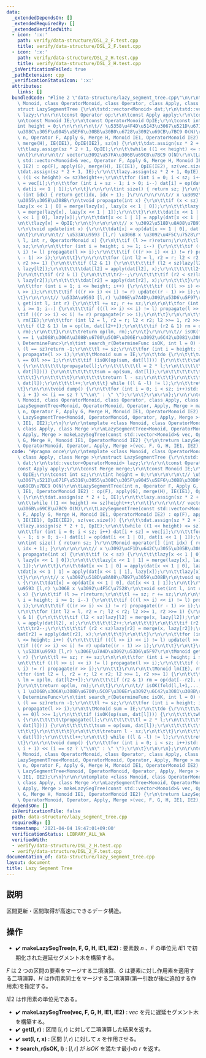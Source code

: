 ```yaml
---
data:
  _extendedDependsOn: []
  _extendedRequiredBy: []
  _extendedVerifiedWith:
  - icon: ':x:'
    path: verify/data-structure/DSL_2_F.test.cpp
    title: verify/data-structure/DSL_2_F.test.cpp
  - icon: ':x:'
    path: verify/data-structure/DSL_2_H.test.cpp
    title: verify/data-structure/DSL_2_H.test.cpp
  _isVerificationFailed: true
  _pathExtension: cpp
  _verificationStatusIcon: ':x:'
  attributes:
    links: []
  bundledCode: "#line 2 \"data-structure/lazy_segment_tree.cpp\"\n\r\ntemplate <class\
    \ Monoid, class OperatorMonoid, class Operator, class Apply, class Merge >\r\n\
    struct LazySegmentTree {\r\n\tstd::vector<Monoid> dat;\r\n\tstd::vector<OperatorMonoid>\
    \ lazy;\r\n\r\n\tconst Operator op;\r\n\tconst Apply apply;\r\n\tconst Merge merge;\r\
    \n\tconst Monoid IE;\r\n\tconst OperatorMonoid OpIE;\r\n\tconst int sz;\r\n\t\
    int height = 0;\r\n\r\n\r\n\t// \u5358\u4F4D\u5143\u3067\u521D\u671F\u5316\u3055\
    \u308C\u305F\u9045\u5EF6\u30BB\u30B0\u6728\u3092\u69CB\u7BC9 O(N)\r\n\tLazySegmentTree(int\
    \ n, Operator F, Apply G, Merge H, Monoid IE1, OperatorMonoid IE2) : op(F), apply(G),\
    \ merge(H), IE(IE1), OpIE(IE2), sz(n) {\r\n\t\tdat.assign(sz * 2 + 1, IE);\r\n\
    \t\tlazy.assign(sz * 2 + 1, OpIE);\r\n\t\twhile ((1 << height) <= sz)height++;\r\
    \n\t}\r\n\r\n\t// vector\u3092\u57FA\u306B\u69CB\u7BC9 O(N)\r\n\tLazySegmentTree(const\
    \ std::vector<Monoid>& vec, Operator F, Apply G, Merge H, Monoid IE1, OperatorMonoid\
    \ IE2) : op(F), apply(G), merge(H), IE(IE1), OpIE(IE2), sz(vec.size()) {\r\n\t\
    \tdat.assign(sz * 2 + 1, IE);\r\n\t\tlazy.assign(sz * 2 + 1, OpIE);\r\n\t\twhile\
    \ ((1 << height) <= sz)height++;\r\n\t\tfor (int i = 0; i < sz; i++) dat[i + sz]\
    \ = vec[i];\r\n\t\tfor (int i = sz - 1; i > 0; i--) dat[i] = op(dat[i << 1 | 0],\
    \ dat[i << 1 | 1]);\r\n\t}\r\n\r\n\tint size() { return sz; }\r\n\tMonoid operator[]\
    \ (int idx) { return get(idx, idx + 1); }\r\n\r\n\r\n\t// x \u3092\u4F1D\u642C\
    \u3055\u305B\u308B\r\n\tvoid propagate(int x) {\r\n\t\tif (x < sz) {\r\n\t\t\t\
    lazy[x << 1 | 0] = merge(lazy[x], lazy[x << 1 | 0]);\r\n\t\t\tlazy[x << 1 | 1]\
    \ = merge(lazy[x], lazy[x << 1 | 1]);\r\n\t\t}\r\n\t\tdat[x << 1 | 0] = apply(dat[x\
    \ << 1 | 0], lazy[x]);\r\n\t\tdat[x << 1 | 1] = apply(dat[x << 1 | 1], lazy[x]);\r\
    \n\t\tlazy[x] = OpIE;\r\n\t}\r\n\r\n\t// x \u3092\u518D\u8A08\u7B97\u3059\u308B\
    \r\n\tvoid update(int x) {\r\n\t\tdat[x] = op(dat[x << 1 | 0], dat[x << 1 | 1]);\r\
    \n\t}\r\n\r\n\t// \u533A\u9593 [l,r) \u306B x \u3092\u4F5C\u7528\r\n\tvoid set(int\
    \ l, int r, OperatorMonoid x) {\r\n\t\tif (l >= r)return;\r\n\t\tl += sz; r +=\
    \ sz;\r\n\r\n\t\tfor (int i = height; i >= 1; i--) {\r\n\t\t\tif (((l >> i) <<\
    \ i) != l) propagate(l >> i);\r\n\t\t\tif (((r >> i) << i) != r) propagate((r\
    \ - 1) >> i);\r\n\t\t}\r\n\r\n\t\tfor (int l2 = l, r2 = r; l2 < r2; l2 >>= 1,\
    \ r2 >>= 1) {\r\n\t\t\tif (l2 & 1) {\r\n\t\t\t\tif (l2 < sz)lazy[l2] = merge(x,\
    \ lazy[l2]);\r\n\t\t\t\tdat[l2] = apply(dat[l2], x);\r\n\t\t\t\tl2++;\r\n\t\t\t\
    }\r\n\t\t\tif (r2 & 1) {\r\n\t\t\t\tr2--;\r\n\t\t\t\tif (r2 < sz)lazy[r2] = merge(x,\
    \ lazy[r2]);\r\n\t\t\t\tdat[r2] = apply(dat[r2], x);\r\n\t\t\t}\r\n\t\t}\r\n\r\
    \n\t\tfor (int i = 1; i <= height; i++) {\r\n\t\t\tif (((l >> i) << i) != l) update(l\
    \ >> i);\r\n\t\t\tif (((r >> i) << i) != r) update((r - 1) >> i);\r\n\t\t}\r\n\
    \t}\r\n\r\n\t// \u533A\u9593 [l,r) \u306E\u7A4D\u3092\u53D6\u5F97\r\n\tMonoid\
    \ get(int l, int r) {\r\n\t\tl += sz; r += sz;\r\n\r\n\t\tfor (int i = height;\
    \ i >= 1; i--) {\r\n\t\t\tif (((l >> i) << i) != l) propagate(l >> i);\r\n\t\t\
    \tif (((r >> i) << i) != r) propagate(r >> i);\r\n\t\t}\r\n\r\n\t\tMonoid lm(IE),\
    \ rm(IE);\r\n\t\tfor (int l2 = l, r2 = r; l2 < r2; l2 >>= 1, r2 >>= 1) {\r\n\t\
    \t\tif (l2 & 1) lm = op(lm, dat[l2++]);\r\n\t\t\tif (r2 & 1) rm = op(dat[--r2],\
    \ rm);\r\n\t\t}\r\n\t\treturn op(lm, rm);\r\n\t}\r\n\r\n\t// isOK(fold(l,l+1,...,r-1,r))\
    \ == 1 \u3068\u306A\u308B\u6700\u5C0F\u306Er\u3092\u6C42\u3081\u308B\r\n\ttemplate<class\
    \ DetermineFunc>\r\n\tint search_r(DetermineFunc isOK, int l = 0) {\r\n\t\tif\
    \ (l == sz)return -1;\r\n\t\tl += sz;\r\n\t\tfor (int i = height; i >= 1; i--)\
    \ propagate(l >> i);\r\n\t\tMonoid sum = IE;\r\n\t\tdo {\r\n\t\t\twhile (l % 2\
    \ == 0)l >>= 1;\r\n\t\t\tif (isOK(op(sum, dat[l]))) {\r\n\t\t\t\twhile (l < sz)\
    \ {\r\n\t\t\t\t\tpropagate(l);\r\n\t\t\t\t\tl = 2 * l;\r\n\t\t\t\t\tif (!isOK(op(sum,\
    \ dat[l]))) {\r\n\t\t\t\t\t\tsum = op(sum, dat[l]);\r\n\t\t\t\t\t\tl++;\r\n\t\t\
    \t\t\t}\r\n\t\t\t\t}\r\n\t\t\t\treturn l - sz;\r\n\t\t\t}\r\n\t\t\tsum = op(sum,\
    \ dat[l]);\r\n\t\t\tl++;\r\n\t\t} while ((l & -l) != l);\r\n\t\treturn -1;\r\n\
    \t}\r\n\r\n\tvoid dump() {\r\n\t\tfor (int i = 0; i < sz; i++)std::cout << get(i,\
    \ i + 1) << (i == sz ? \"\\n\" : \" \");\r\n\t}\r\n\r\n};\r\n\r\ntemplate <class\
    \ Monoid, class OperatorMonoid, class Operator, class Apply, class Merge >\r\n\
    LazySegmentTree<Monoid, OperatorMonoid, Operator, Apply, Merge > makeLazySegTree(int\
    \ n, Operator F, Apply G, Merge H, Monoid IE1, OperatorMonoid IE2) {\r\n\treturn\
    \ LazySegmentTree<Monoid, OperatorMonoid, Operator, Apply, Merge >(n, F, G, H,\
    \ IE1, IE2);\r\n}\r\n\r\ntemplate <class Monoid, class OperatorMonoid, class Operator,\
    \ class Apply, class Merge >\r\nLazySegmentTree<Monoid, OperatorMonoid, Operator,\
    \ Apply, Merge > makeLazySegTree(const std::vector<Monoid>& vec, Operator F, Apply\
    \ G, Merge H, Monoid IE1, OperatorMonoid IE2) {\r\n\treturn LazySegmentTree<Monoid,\
    \ OperatorMonoid, Operator, Apply, Merge >(vec, F, G, H, IE1, IE2);\r\n}\r\n"
  code: "#pragma once\r\n\r\ntemplate <class Monoid, class OperatorMonoid, class Operator,\
    \ class Apply, class Merge >\r\nstruct LazySegmentTree {\r\n\tstd::vector<Monoid>\
    \ dat;\r\n\tstd::vector<OperatorMonoid> lazy;\r\n\r\n\tconst Operator op;\r\n\t\
    const Apply apply;\r\n\tconst Merge merge;\r\n\tconst Monoid IE;\r\n\tconst OperatorMonoid\
    \ OpIE;\r\n\tconst int sz;\r\n\tint height = 0;\r\n\r\n\r\n\t// \u5358\u4F4D\u5143\
    \u3067\u521D\u671F\u5316\u3055\u308C\u305F\u9045\u5EF6\u30BB\u30B0\u6728\u3092\
    \u69CB\u7BC9 O(N)\r\n\tLazySegmentTree(int n, Operator F, Apply G, Merge H, Monoid\
    \ IE1, OperatorMonoid IE2) : op(F), apply(G), merge(H), IE(IE1), OpIE(IE2), sz(n)\
    \ {\r\n\t\tdat.assign(sz * 2 + 1, IE);\r\n\t\tlazy.assign(sz * 2 + 1, OpIE);\r\
    \n\t\twhile ((1 << height) <= sz)height++;\r\n\t}\r\n\r\n\t// vector\u3092\u57FA\
    \u306B\u69CB\u7BC9 O(N)\r\n\tLazySegmentTree(const std::vector<Monoid>& vec, Operator\
    \ F, Apply G, Merge H, Monoid IE1, OperatorMonoid IE2) : op(F), apply(G), merge(H),\
    \ IE(IE1), OpIE(IE2), sz(vec.size()) {\r\n\t\tdat.assign(sz * 2 + 1, IE);\r\n\t\
    \tlazy.assign(sz * 2 + 1, OpIE);\r\n\t\twhile ((1 << height) <= sz)height++;\r\
    \n\t\tfor (int i = 0; i < sz; i++) dat[i + sz] = vec[i];\r\n\t\tfor (int i = sz\
    \ - 1; i > 0; i--) dat[i] = op(dat[i << 1 | 0], dat[i << 1 | 1]);\r\n\t}\r\n\r\
    \n\tint size() { return sz; }\r\n\tMonoid operator[] (int idx) { return get(idx,\
    \ idx + 1); }\r\n\r\n\r\n\t// x \u3092\u4F1D\u642C\u3055\u305B\u308B\r\n\tvoid\
    \ propagate(int x) {\r\n\t\tif (x < sz) {\r\n\t\t\tlazy[x << 1 | 0] = merge(lazy[x],\
    \ lazy[x << 1 | 0]);\r\n\t\t\tlazy[x << 1 | 1] = merge(lazy[x], lazy[x << 1 |\
    \ 1]);\r\n\t\t}\r\n\t\tdat[x << 1 | 0] = apply(dat[x << 1 | 0], lazy[x]);\r\n\t\
    \tdat[x << 1 | 1] = apply(dat[x << 1 | 1], lazy[x]);\r\n\t\tlazy[x] = OpIE;\r\n\
    \t}\r\n\r\n\t// x \u3092\u518D\u8A08\u7B97\u3059\u308B\r\n\tvoid update(int x)\
    \ {\r\n\t\tdat[x] = op(dat[x << 1 | 0], dat[x << 1 | 1]);\r\n\t}\r\n\r\n\t// \u533A\
    \u9593 [l,r) \u306B x \u3092\u4F5C\u7528\r\n\tvoid set(int l, int r, OperatorMonoid\
    \ x) {\r\n\t\tif (l >= r)return;\r\n\t\tl += sz; r += sz;\r\n\r\n\t\tfor (int\
    \ i = height; i >= 1; i--) {\r\n\t\t\tif (((l >> i) << i) != l) propagate(l >>\
    \ i);\r\n\t\t\tif (((r >> i) << i) != r) propagate((r - 1) >> i);\r\n\t\t}\r\n\
    \r\n\t\tfor (int l2 = l, r2 = r; l2 < r2; l2 >>= 1, r2 >>= 1) {\r\n\t\t\tif (l2\
    \ & 1) {\r\n\t\t\t\tif (l2 < sz)lazy[l2] = merge(x, lazy[l2]);\r\n\t\t\t\tdat[l2]\
    \ = apply(dat[l2], x);\r\n\t\t\t\tl2++;\r\n\t\t\t}\r\n\t\t\tif (r2 & 1) {\r\n\t\
    \t\t\tr2--;\r\n\t\t\t\tif (r2 < sz)lazy[r2] = merge(x, lazy[r2]);\r\n\t\t\t\t\
    dat[r2] = apply(dat[r2], x);\r\n\t\t\t}\r\n\t\t}\r\n\r\n\t\tfor (int i = 1; i\
    \ <= height; i++) {\r\n\t\t\tif (((l >> i) << i) != l) update(l >> i);\r\n\t\t\
    \tif (((r >> i) << i) != r) update((r - 1) >> i);\r\n\t\t}\r\n\t}\r\n\r\n\t//\
    \ \u533A\u9593 [l,r) \u306E\u7A4D\u3092\u53D6\u5F97\r\n\tMonoid get(int l, int\
    \ r) {\r\n\t\tl += sz; r += sz;\r\n\r\n\t\tfor (int i = height; i >= 1; i--) {\r\
    \n\t\t\tif (((l >> i) << i) != l) propagate(l >> i);\r\n\t\t\tif (((r >> i) <<\
    \ i) != r) propagate(r >> i);\r\n\t\t}\r\n\r\n\t\tMonoid lm(IE), rm(IE);\r\n\t\
    \tfor (int l2 = l, r2 = r; l2 < r2; l2 >>= 1, r2 >>= 1) {\r\n\t\t\tif (l2 & 1)\
    \ lm = op(lm, dat[l2++]);\r\n\t\t\tif (r2 & 1) rm = op(dat[--r2], rm);\r\n\t\t\
    }\r\n\t\treturn op(lm, rm);\r\n\t}\r\n\r\n\t// isOK(fold(l,l+1,...,r-1,r)) ==\
    \ 1 \u3068\u306A\u308B\u6700\u5C0F\u306Er\u3092\u6C42\u3081\u308B\r\n\ttemplate<class\
    \ DetermineFunc>\r\n\tint search_r(DetermineFunc isOK, int l = 0) {\r\n\t\tif\
    \ (l == sz)return -1;\r\n\t\tl += sz;\r\n\t\tfor (int i = height; i >= 1; i--)\
    \ propagate(l >> i);\r\n\t\tMonoid sum = IE;\r\n\t\tdo {\r\n\t\t\twhile (l % 2\
    \ == 0)l >>= 1;\r\n\t\t\tif (isOK(op(sum, dat[l]))) {\r\n\t\t\t\twhile (l < sz)\
    \ {\r\n\t\t\t\t\tpropagate(l);\r\n\t\t\t\t\tl = 2 * l;\r\n\t\t\t\t\tif (!isOK(op(sum,\
    \ dat[l]))) {\r\n\t\t\t\t\t\tsum = op(sum, dat[l]);\r\n\t\t\t\t\t\tl++;\r\n\t\t\
    \t\t\t}\r\n\t\t\t\t}\r\n\t\t\t\treturn l - sz;\r\n\t\t\t}\r\n\t\t\tsum = op(sum,\
    \ dat[l]);\r\n\t\t\tl++;\r\n\t\t} while ((l & -l) != l);\r\n\t\treturn -1;\r\n\
    \t}\r\n\r\n\tvoid dump() {\r\n\t\tfor (int i = 0; i < sz; i++)std::cout << get(i,\
    \ i + 1) << (i == sz ? \"\\n\" : \" \");\r\n\t}\r\n\r\n};\r\n\r\ntemplate <class\
    \ Monoid, class OperatorMonoid, class Operator, class Apply, class Merge >\r\n\
    LazySegmentTree<Monoid, OperatorMonoid, Operator, Apply, Merge > makeLazySegTree(int\
    \ n, Operator F, Apply G, Merge H, Monoid IE1, OperatorMonoid IE2) {\r\n\treturn\
    \ LazySegmentTree<Monoid, OperatorMonoid, Operator, Apply, Merge >(n, F, G, H,\
    \ IE1, IE2);\r\n}\r\n\r\ntemplate <class Monoid, class OperatorMonoid, class Operator,\
    \ class Apply, class Merge >\r\nLazySegmentTree<Monoid, OperatorMonoid, Operator,\
    \ Apply, Merge > makeLazySegTree(const std::vector<Monoid>& vec, Operator F, Apply\
    \ G, Merge H, Monoid IE1, OperatorMonoid IE2) {\r\n\treturn LazySegmentTree<Monoid,\
    \ OperatorMonoid, Operator, Apply, Merge >(vec, F, G, H, IE1, IE2);\r\n}\r\n"
  dependsOn: []
  isVerificationFile: false
  path: data-structure/lazy_segment_tree.cpp
  requiredBy: []
  timestamp: '2021-04-04 19:47:01+09:00'
  verificationStatus: LIBRARY_ALL_WA
  verifiedWith:
  - verify/data-structure/DSL_2_H.test.cpp
  - verify/data-structure/DSL_2_F.test.cpp
documentation_of: data-structure/lazy_segment_tree.cpp
layout: document
title: Lazy Segment Tree
---
```


## 説明
区間更新・区間取得が高速にできるデータ構造。

## 操作
- :heavy_check_mark: **makeLazySegTree(n, F, G, H, IE1, IE2)** : 要素数 $n$ 、$F$ の単位元 $IE1$ で初期化された遅延セグメント木を構築する。

$F$ は $2$ つの区間の要素をマージする二項演算、$G$ は要素に対し作用素を適用する二項演算、$H$ は作用素同士をマージする二項演算(第一引数が後に追加する作用素)を指定する。

$IE2$ は作用素の単位元である。

- :heavy_check_mark: **makeLazySegTree(vec, F, G, H, IE1, IE2)** : $vec$ を元に遅延セグメント木を構築する。
- :heavy_check_mark: **get(l, r)** : 区間 $[l,r)$ に対して二項演算した結果を返す。
- :heavy_check_mark: **set(l, r, x)** : 区間 $[l,r)$ に対して $x$ を作用させる。
- :question: **search_r(isOK, l)** : $[l,r]$ が $isOK$ を満たす最小の $r$ を返す。